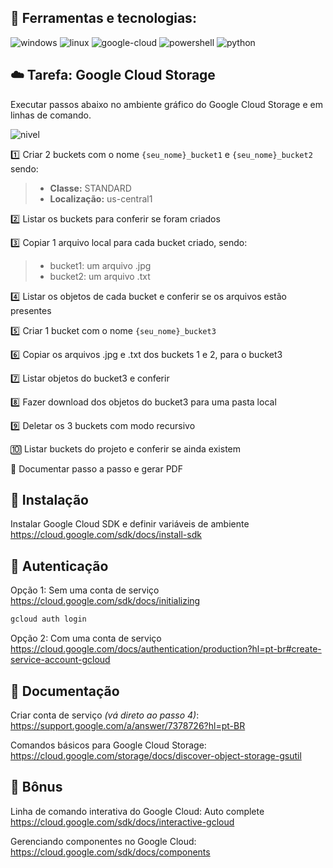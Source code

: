 ## :crystal_ball: Ferramentas e tecnologias: 
![windows](https://img.shields.io/static/v1?label=&message=Windows&color=lightgrey&logo=windows)
![linux](https://img.shields.io/static/v1?label=&message=Linux&color=lightgrey&logo=linux)
![google-cloud](https://img.shields.io/static/v1?label=&message=Google-Cloud&color=lightgrey&logo=google-cloud)
![powershell](https://img.shields.io/static/v1?label=&message=Powershell&color=lightgrey&logo=powershell)
![python](https://img.shields.io/static/v1?label=&message=Python&color=lightgrey&logo=python)



## :cloud: Tarefa: Google Cloud Storage
Executar passos abaixo no ambiente gráfico do Google Cloud Storage e em linhas de comando.  <p>
![nivel](https://img.shields.io/static/v1?label=Nível&message=Básico&color=?style=plastic)  

:one: Criar 2 buckets com o nome `{seu_nome}_bucket1` e `{seu_nome}_bucket2` sendo:
> - **Classe:** STANDARD
> - **Localização:** us-central1

:two: Listar os buckets para conferir se foram criados

:three: Copiar 1 arquivo local para cada bucket criado, sendo: 
 > - bucket1: um arquivo .jpg
 > - bucket2: um arquivo .txt

:four: Listar os objetos de cada bucket e conferir se os arquivos estão presentes

:five: Criar 1 bucket com o nome `{seu_nome}_bucket3`

:six: Copiar os arquivos .jpg e .txt dos buckets 1 e 2, para o bucket3

:seven: Listar objetos do bucket3 e conferir

:eight: Fazer download dos objetos do bucket3 para uma pasta local

:nine: Deletar os 3 buckets com modo recursivo

:keycap_ten: Listar buckets do projeto e conferir se ainda existem

:ticket: Documentar passo a passo e gerar PDF

## :minidisc: Instalação
Instalar Google Cloud SDK e definir variáveis de ambiente  
https://cloud.google.com/sdk/docs/install-sdk

## :busts_in_silhouette: Autenticação
Opção 1: Sem uma conta de serviço  
https://cloud.google.com/sdk/docs/initializing
```bash
gcloud auth login
```

Opção 2: Com uma conta de serviço  
https://cloud.google.com/docs/authentication/production?hl=pt-br#create-service-account-gcloud

## :herb: Documentação
Criar conta de serviço *(vá direto ao passo 4)*:  
https://support.google.com/a/answer/7378726?hl=pt-BR

Comandos básicos para Google Cloud Storage:  
https://cloud.google.com/storage/docs/discover-object-storage-gsutil

## :mega: Bônus
Linha de comando interativa do Google Cloud: Auto complete  
https://cloud.google.com/sdk/docs/interactive-gcloud

Gerenciando componentes no Google Cloud:  
https://cloud.google.com/sdk/docs/components
